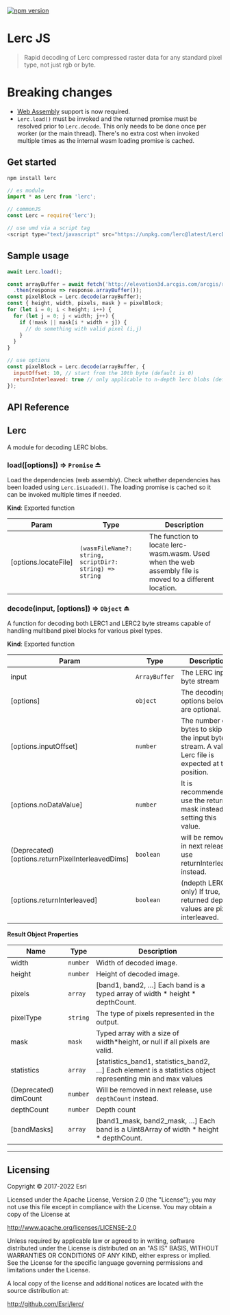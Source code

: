 [![npm version][npm-img]][npm-url]

[npm-img]: https://img.shields.io/npm/v/lerc.svg?style=flat-square
[npm-url]: https://www.npmjs.com/package/lerc

# Lerc JS

> Rapid decoding of Lerc compressed raster data for any standard pixel type, not just rgb or byte.

# Breaking changes
- [Web Assembly](https://caniuse.com/wasm) support is now required.
- <code>Lerc.load()</code> must be invoked and the returned promise must be resolved prior to <code>Lerc.decode</code>. This only needs to be done once per worker (or the main thread). There's no extra cost when invoked multiple times as the internal wasm loading promise is cached.

## Get started

```js
npm install lerc

// es module
import * as Lerc from 'lerc';

// commonJS
const Lerc = require('lerc');
```

```js
// use umd via a script tag
<script type="text/javascript" src="https://unpkg.com/lerc@latest/LercDecode.min.js"></script>
```

## Sample usage

```js
await Lerc.load();

const arrayBuffer = await fetch('http://elevation3d.arcgis.com/arcgis/rest/services/WorldElevation3D/Terrain3D/ImageServer/tile/0/0/0')
  .then(response => response.arrayBuffer());
const pixelBlock = Lerc.decode(arrayBuffer);
const { height, width, pixels, mask } = pixelBlock;
for (let i = 0; i < height; i++) {
  for (let j = 0; j < width; j++) {
    if (!mask || mask[i * width + j]) {
      // do something with valid pixel (i,j)
    }
  }
}

// use options
const pixelBlock = Lerc.decode(arrayBuffer, {
  inputOffset: 10, // start from the 10th byte (default is 0)
  returnInterleaved: true // only applicable to n-depth lerc blobs (default is false)
});
```


## API Reference

<a name="module_Lerc"></a>

## Lerc
A module for decoding LERC blobs.

<a name="exp_module_Lerc--load"></a>

### load([options]) ⇒ <code>Promise<void></code> ⏏
Load the dependencies (web assembly). Check whether dependencies has been loaded using <code>Lerc.isLoaded()</code>. The loading promise is cached so it can be invoked multiple times if needed.


**Kind**: Exported function

| Param | Type | Description |
| --- | --- | --- |
| [options.locateFile] | <code>(wasmFileName?: string, scriptDir?: string) => string</code> | The function to locate lerc-wasm.wasm. Used when the web assembly file is moved to a different location. |


<a name="exp_module_Lerc--decode"></a>

### decode(input, [options]) ⇒ <code>Object</code> ⏏
A function for decoding both LERC1 and LERC2 byte streams capable of handling multiband pixel blocks for various pixel types.

**Kind**: Exported function

| Param | Type | Description |
| --- | --- | --- |
| input | <code>ArrayBuffer</code> | The LERC input byte stream |
| [options] | <code>object</code> | The decoding options below are optional. |
| [options.inputOffset] | <code>number</code> | The number of bytes to skip in the input byte stream. A valid Lerc file is expected at that position. |
| [options.noDataValue] | <code>number</code> | It is recommended to use the returned mask instead of setting this value. |
| (Deprecated) [options.returnPixelInterleavedDims] | <code>boolean</code> | will be removed in next release, use returnInterleaved instead. |
| [options.returnInterleaved] | <code>boolean</code> | (ndepth LERC2 only) If true, returned depth values are pixel-interleaved. |

**Result Object Properties**

| Name | Type | Description |
| --- | --- | --- |
| width | <code>number</code> | Width of decoded image. |
| height | <code>number</code> | Height of decoded image. |
| pixels | <code>array</code> | [band1, band2, …] Each band is a typed array of width * height * depthCount. |
| pixelType | <code>string</code> | The type of pixels represented in the output. |
| mask | <code>mask</code> | Typed array with a size of width*height, or null if all pixels are valid. |
| statistics | <code>array</code> | [statistics_band1, statistics_band2, …] Each element is a statistics object representing min and max values |
| (Deprecated) dimCount | <code>number</code> | Will be removed in next release, use <code>depthCount</code> instead.
| depthCount | <code>number</code> | Depth count
| [bandMasks] | <code>array</code> | [band1_mask, band2_mask, …] Each band is a Uint8Array of width * height * depthCount.  |

* * *

## Licensing

Copyright &copy; 2017-2022 Esri

Licensed under the Apache License, Version 2.0 (the "License");
you may not use this file except in compliance with the License.
You may obtain a copy of the License at

http://www.apache.org/licenses/LICENSE-2.0

Unless required by applicable law or agreed to in writing, software distributed under the License is distributed on an "AS IS" BASIS, WITHOUT WARRANTIES OR CONDITIONS OF ANY KIND, either express or implied.
See the License for the specific language governing permissions and limitations under the License.

A local copy of the license and additional notices are located with the source distribution at:

http://github.com/Esri/lerc/